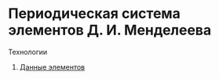 # Периодическая система элементов Д. И. Менделеева



Технологии

1. [Данные элементов](https://github.com/Bowserinator/Periodic-Table-JSON)

